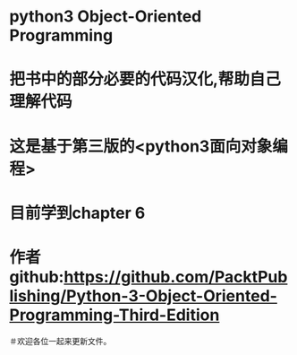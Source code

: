 # python3 Object-Oriented Programming
# 把书中的部分必要的代码汉化,帮助自己理解代码
# 这是基于第三版的<python3面向对象编程>
# 目前学到chapter 6
# 作者github:https://github.com/PacktPublishing/Python-3-Object-Oriented-Programming-Third-Edition
＃欢迎各位一起来更新文件。
